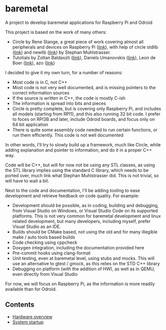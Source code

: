 # baremetal
A project to develop baremetal applications for Raspberry Pi and Odroid

This project is based on the work of many others:
- Circle by Rene Stange, a great piece of work covering almost all peripherals and devices on Raspberry Pi ([link](https://github.com/rsta2/circle)), with help of circle stdlib ([link](https://github.com/smuehlst/circle-stdlib)) and newlib ([link](https://github.com/smuehlst/circle-newlib)) by Stephan Muhlstrasser.
- Tutotials by Zoltan Baldaszti ([link](https://github.com/bztsrc/raspi3-tutorial)), Daniels Umanovskis ([link](https://github.com/umanovskis/baremetal-arm)), Leon de Boer ([link](https://github.com/LdB-ECM/Raspberry-Pi)), azo ([link](https://github.com/AZO234/RaspberryPi_BareMetal))

I decided to give it my own turn, for a number of reasons:
- Most code is in C, not C++
- Most code is not very well documented, and is missing pointers to the correct information sources
- If the source is written in C++, the code is mostly C-ish
- The information is spread into bits and pieces
- Circle is pretty complete, but is covering only Raspberry Pi, and includes all models (starting from RPI1), and this also running 32 bit code. I prefer to foces on RPI3B and later, include Odroid boards, and focus only on 64 bit application
- There is quite some assembly code needed to run certain functions, or run them efficiently. This code is not well documented

In other words, I'll try to slowly build up a framework, much like Circle, while adding explanation and pointer to information, and do it in a proper C++ way.

Code will be C++, but will for now not be using any STL classes, as using the STL library implies using the standard C library, which needs to be ported over, much link what Stephan Muhlstrasser did. This is not trivial, so will have to wait a bit.

Next to the code and documentation, I'll be adding tooling to ease development and retrieve feedback on code quality.
For example:
- Development should be possible, as in coding, building and debugging, from Visual Studio on Windows, or Visual Studio Code on its supported platforms. This is not very common for baremetal development and linux related development, but many developers, including myself, prefer Visual Studio as an IDE.
- Builds should be CMake based, not using the old and for many illegible make / auto tools based builds
- Code checking using cppcheck
- Doxygen integration, including the documentation provided here
- Pre-commit hooks using clang-format
- Unit testing, even at baremetal level, using stubs and mocks. This will use an alternative to gtest / gmock, as this relies on the STD C++ library
- Debugging on platform (with the addition of HW), as well as in QEMU, even directly from Visual Studio

For now, we will focus on Raspberry Pi, as the information is more readily available than for Odroid.

## Contents

- [Hardware overview](doc/hardware-overview.md)
- [System startup](doc/system-startup.md)

